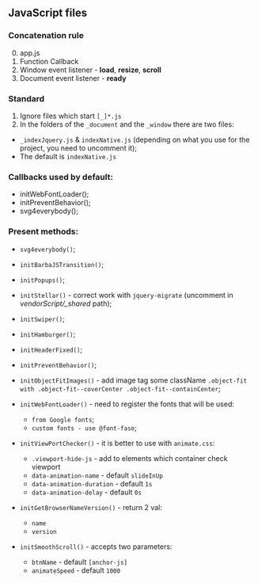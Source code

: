 ## JavaScript files

### Concatenation rule
0. app.js
1. Function Callback
2. Window event listener - **load**, **resize**, **scroll**
3. Document event listener - **ready**

### Standard
1. Ignore files which start `[_]*.js`
2. In the folders of the `_document` and the `_window` there are two files:
  - `_indexJquery.js` & `indexNative.js` (depending on what you use for the project, you need to uncomment it);
  - The default is `indexNative.js`
  
### Callbacks used by default:
- initWebFontLoader();
- initPreventBehavior();
- svg4everybody();

### Present methods:
* `svg4everybody()`;
* `initBarbaJSTransition()`;
* `initPopups()`;
* `initStellar()` - correct work with `jquery-migrate` (uncomment in *vendorScript/_shared* path);
* `initSwiper()`;
* `initHamburger()`;
* `initHeaderFixed()`;
* `initPreventBehavior()`;
* `initObjectFitImages()` - add image tag some className `.object-fit with .object-fit--coverCenter .object-fit--containCenter`;

* `initWebFontLoader()` - need to register the fonts that will be used:
  * `from Google fonts`;
  * `custom fonts - use @font-fase`;
  
* `initViewPortChecker()` - it is better to use with `animate.css`:
  * `.viewport-hide-js` - add to elements which container check viewport
  * `data-animation-name` - default `slideInUp`
  * `data-animation-duration` - default `1s`
  * `data-animation-delay` - default `0s`
  
* `initGetBrowserNameVersion()` - return 2 val:
  - `name`
  - `version`
  
* `initSmoothScroll()` - accepts two parameters:
  - `btnName` - default `[anchor-js]`
  - `animateSpeed` - default `1000`